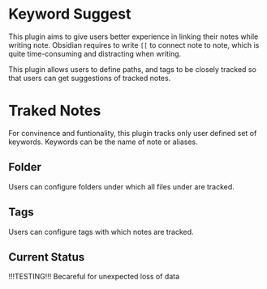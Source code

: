 # Keyword Suggest
This plugin aims to give users better experience in linking their notes while writing note. Obsidian requires to write `[[` to connect note to note, which is quite time-consuming and distracting when writing.

This plugin allows users to define paths, and tags to be closely tracked so that users can get suggestions of tracked notes.

# Traked Notes

For convinence and funtionality, this plugin tracks only user defined set of keywords. Keywords can be the name of note or aliases.

## Folder

Users can configure folders under which all files under are tracked.

## Tags

Users can configure tags with which notes are tracked.

## Current Status

!!!TESTING!!!
Becareful for unexpected loss of data
